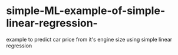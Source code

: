 # simple-ML-example-of-simple-linear-regression-
example to predict car price from it's engine size using simple linear regression
